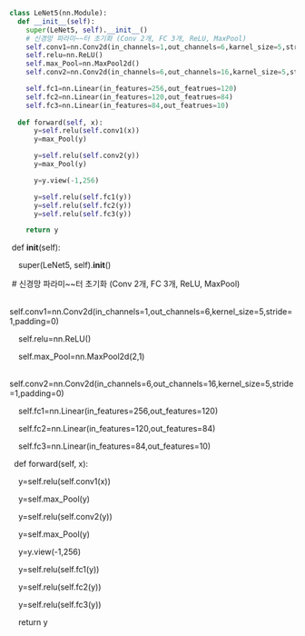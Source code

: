 ```python
class LeNet5(nn.Module):
  def __init__(self):
    super(LeNet5, self).__init__()
    # 신경망 파라미~~터 초기화 (Conv 2개, FC 3개, ReLU, MaxPool)
    self.conv1=nn.Conv2d(in_channels=1,out_channels=6,karnel_size=5,stride=1,padding=0)
	self.relu=nn.ReLU()
	self.max_Pool=nn.MaxPool2d()
    self.conv2=nn.Conv2d(in_channels=6,out_channels=16,karnel_size=5,stride=1,padding=0)

	self.fc1=nn.Linear(in_features=256,out_featrues=120)
	self.fc2=nn.Linear(in_features=120,out_featrues=84)
	self.fc3=nn.Linear(in_features=84,out_featrues=10)
 
  def forward(self, x):
	  y=self.relu(self.conv1(x))
	  y=max_Pool(y)

	  y=self.relu(self.conv2(y))
	  y=max_Pool(y)

	  y=y.view(-1,256)

	  y=self.relu(self.fc1(y))
	  y=self.relu(self.fc2(y))
	  y=self.relu(self.fc3(y))

    return y
```

 def __init__(self):

    super(LeNet5, self).__init__()

 # 신경망 파라미~~터 초기화 (Conv 2개, FC 3개, ReLU, MaxPool)

    self.conv1=nn.Conv2d(in_channels=1,out_channels=6,kernel_size=5,stride=1,padding=0)

    self.relu=nn.ReLU()

    self.max_Pool=nn.MaxPool2d(2,1)

    self.conv2=nn.Conv2d(in_channels=6,out_channels=16,kernel_size=5,stride=1,padding=0)

  

    self.fc1=nn.Linear(in_features=256,out_features=120)

    self.fc2=nn.Linear(in_features=120,out_features=84)

    self.fc3=nn.Linear(in_features=84,out_features=10)

  def forward(self, x):

    y=self.relu(self.conv1(x))

    y=self.max_Pool(y)

  

    y=self.relu(self.conv2(y))

    y=self.max_Pool(y)

  

    y=y.view(-1,256)

  

    y=self.relu(self.fc1(y))

    y=self.relu(self.fc2(y))

    y=self.relu(self.fc3(y))

  

    return y